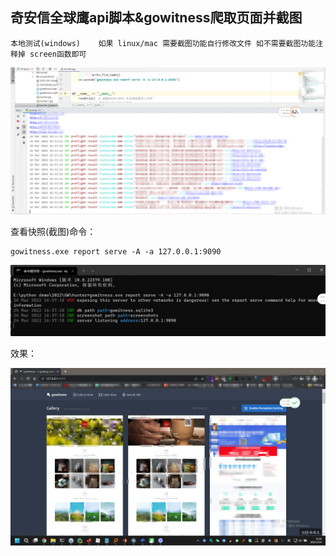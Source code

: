 ## 奇安信全球鹰api脚本&gowitness爬取页面并截图

```
本地测试(windows)    如果 linux/mac 需要截图功能自行修改文件 如不需要截图功能注释掉 screen函数即可
```

![image-20220324163922286](https://github.com/Lay0us1/hunter_gowitness/blob/main/img/1.png)

查看快照(截图)命令：

```
gowitness.exe report serve -A -a 127.0.0.1:9090
```

![image-20220324163743700](https://github.com/Lay0us1/hunter_gowitness/blob/main/img/2.png)

效果：

![image-20220324163922286](https://github.com/Lay0us1/hunter_gowitness/blob/main/img/3.png)
